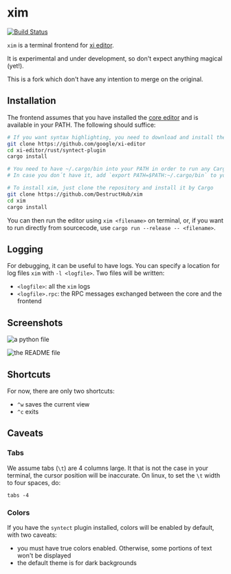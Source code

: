 # xim

[![Build Status](https://travis-ci.org/DestructHub/xim.svg?branch=master)](https://travis-ci.org/DestructHub/xim)

`xim` is a terminal frontend for [xi editor](https://github.com/google/xi-editor/).

It is experimental and under development, so don't expect anything magical (yet!).

This is a fork which don't have any intention to merge on the original.

## Installation

The frontend assumes that you have installed the [core editor](https://github.com/google/xi-editor) and is available in your PATH. The following should suffice:

```bash
# If you want syntax highlighting, you need to download and install the syntect plugin
git clone https://github.com/google/xi-editor
cd xi-editor/rust/syntect-plugin
cargo install

# You need to have ~/.cargo/bin into your PATH in order to run any Cargo installation binary
# In case you don´t have it, add `export PATH=$PATH:~/.cargo/bin` to your .bashrc (or equivalent)

# To install xim, just clone the repository and install it by Cargo
git clone https://github.com/DestructHub/xim
cd xim
cargo install
```

You can then run the editor using `xim <filename>` on terminal, or, if you want to run directly from sourcecode, use `cargo run --release -- <filename>`.

## Logging

For debugging, it can be useful to have logs.  You can specify a
location for log files `xim` with `-l <logfile>`.  Two files will
be written:

- `<logfile>`: all the `xim` logs
- `<logfile>.rpc`: the RPC messages exchanged between the core and the
  frontend

## Screenshots

![a python file](.github/python.png)

![the README file](.github/README.png)

## Shortcuts

For now, there are only two shortcuts:

- `^w` saves the current view
- `^c` exits

## Caveats

### Tabs

We assume tabs (`\t`) are 4 columns large. It that is not the case in
your terminal, the cursor position will be inaccurate. On linux, to
set the `\t` width to four spaces, do:

```
tabs -4
```

### Colors

If you have the `syntect` plugin installed, colors will be enabled by
default, with two caveats:

- you must have true colors enabled. Otherwise, some portions of text
  won't be displayed
- the default theme is for dark backgrounds
